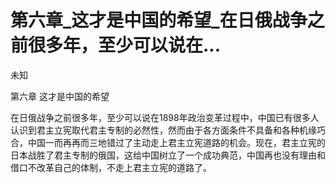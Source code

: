 # 第六章_这才是中国的希望_在日俄战争之前很多年，至少可以说在...

未知

第六章 这才是中国的希望

在日俄战争之前很多年，至少可以说在1898年政治变革过程中，中国已有很多人认识到君主立宪取代君主专制的必然性，然而由于各方面条件不具备和各种机缘巧合，中国一而再再而三地错过了主动走上君主立宪道路的机会。现在，君主立宪的日本战胜了君主专制的俄国，这给中国树立了一个成功典范，中国再也没有理由和借口不改革自己的体制，不走上君主立宪的道路了。